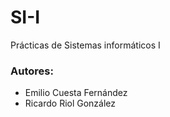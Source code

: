 # SI-I
Prácticas de Sistemas informáticos I

### Autores:

* Emilio Cuesta Fernández
* Ricardo Riol González
